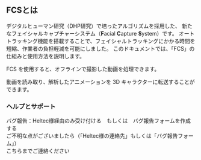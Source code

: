 ## FCSとは
デジタルヒューマン研究（DHP研究）で培ったアルゴリズムを採用した、
新たなフェイシャルキャプチャーシステム（**F**acial **C**apture **S**ystem）です。
オートトラッキング機能を搭載することで、フェイシャルトラッキングにかかる時間を短縮、作業者の負担軽減を可能にしました。
このドキュメントでは、「FCS」の仕組みと使用方法を説明します。

FCS を使用すると、オフラインで撮影した動画を処理できます。

動画を読み取り、解析したアニメーションを 3D キャラクターに転送することができます。



### ヘルプとサポート　
バグ報告：Heltec様経由のみ受け付ける　もしくは　バグ報告フォームを作成する  
ご不明な点がございましたら（「Heltec様の連絡先」もしくは「バグ報告フォーム」）  
こちらまでご連絡ください
